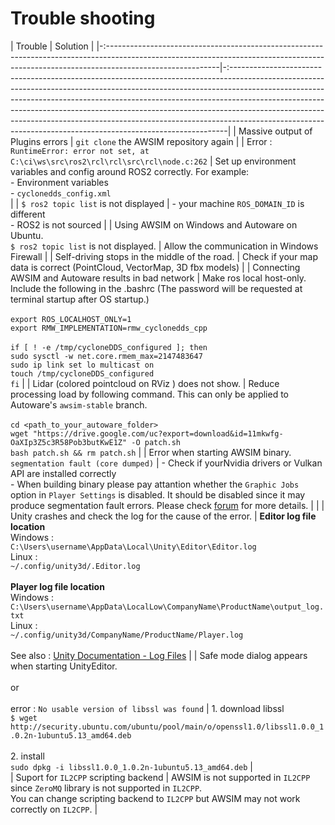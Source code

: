 # Trouble shooting

| Trouble                                                                                                                                                                                  | Solution                                                                                                                                                                                                                                                                                                                                                                                                                                                                            |
|-:----------------------------------------------------------------------------------------------------------------------------------------------------------------------------------------|-:-----------------------------------------------------------------------------------------------------------------------------------------------------------------------------------------------------------------------------------------------------------------------------------------------------------------------------------------------------------------------------------------------------------------------------------------------------------------------------------|
| Massive output of Plugins errors                                                                                                                                                         | `git clone` the AWSIM repository again                                                                                                                                                                                                                                                                                                                                                                                                                                              |
| Error : `RuntimeError: error not set, at C:\ci\ws\src\ros2\rcl\rcl\src\rcl\node.c:262`                                                                                                   | Set up environment variables and config around ROS2 correctly. For example:<br> - Environment variables<br> - `cyclonedds_config.xml`<br>                                                                                                                                                                                                                                                                                                                                           |
| `$ ros2 topic list` is not displayed                                                                                                                                                     | - your machine `ROS_DOMAIN_ID` is different<br>- ROS2 is not sourced                                                                                                                                                                                                                                                                                                                                                                                                              |
| Using AWSIM on Windows and Autoware on Ubuntu. <br> `$ ros2 topic list` is not displayed.                                                                                                | Allow the communication in Windows Firewall                                                                                                                                                                                                                                                                                                                                                                                                                                         |
| Self-driving stops in the middle of the road.                                                                                                                                            | Check if your map data is correct (PointCloud, VectorMap, 3D fbx models)                                                                                                                                                                                                                                                                                                                                                                                                            |
| Connecting AWSIM and Autoware results in bad network                                                                                                                                     | Make ros local host-only. Include the following in the .bashrc (The password will be requested at terminal startup after OS startup.) <br><br> `export ROS_LOCALHOST_ONLY=1`<br>`export RMW_IMPLEMENTATION=rmw_cyclonedds_cpp`<br><br>`if [ ! -e /tmp/cycloneDDS_configured ]; then`<br>`sudo sysctl -w net.core.rmem_max=2147483647`<br>`sudo ip link set lo multicast on`<br>`touch /tmp/cycloneDDS_configured`<br>`fi`                                                           |
| Lidar (colored pointcloud on RViz ) does not show.                                                                                                                                       | Reduce processing load by following command. This can only be applied to Autoware's `awsim-stable` branch. <br><br> `cd <path_to_your_autoware_folder>`<br>`wget "https://drive.google.com/uc?export=download&id=11mkwfg-OaXIp3Z5c3R58Pob3butKwE1Z" -O patch.sh`<br>`bash patch.sh && rm patch.sh`                                                                                                                                                                                  |
| Error when starting AWSIM binary. `segmentation fault (core dumped)`                                                                                                                     | - Check if yourNvidia drivers or Vulkan API are installed correctly<br> - When building binary please pay attantion whether the `Graphic Jobs` option in `Player Settings` is disabled. It should be disabled since it may produce segmentation fault errors. Please check [forum](https://forum.unity.com/threads/segmentation-fault-core-dumped-in-standalone-app-but-not-in-editor.1226610/) for more details.                                                                   |                                                                                               |
| Unity crashes and check the log for the cause of the error.                                                                                                                              | **Editor log file location**<br>Windows :<br> `C:\Users\username\AppData\Local\Unity\Editor\Editor.log`<br>Linux :<br> `~/.config/unity3d/.Editor.log` <br><br> **Player log file location**<br> Windows : `C:\Users\username\AppData\LocalLow\CompanyName\ProductName\output_log.txt`<br>Linux :<br>`~/.config/unity3d/CompanyName/ProductName/Player.log`<br><br>See also : [Unity Documentation - Log Files](https://docs.unity3d.com/2021.1/Documentation/Manual/LogFiles.html) |
| Safe mode dialog appears when starting UnityEditor. <br><br> or <br><br> error : `No usable version of libssl was found`                                                                 | 1. download libssl <br> `$ wget http://security.ubuntu.com/ubuntu/pool/main/o/openssl1.0/libssl1.0.0_1.0.2n-1ubuntu5.13_amd64.deb` <br><br> 2. install <br> `sudo dpkg -i libssl1.0.0_1.0.2n-1ubuntu5.13_amd64.deb`                                                                                                                                                                                                                                                                 |                             
| Suport for `IL2CPP` scripting backend                                                                                                                                                    | AWSIM is not supported in `IL2CPP` since `ZeroMQ` library is not supported in `IL2CPP`.<br>You can change scripting backend to `IL2CPP` but AWSIM may not work correctly on `IL2CPP`.                                                                                                                                                                                                                                                                                               |
